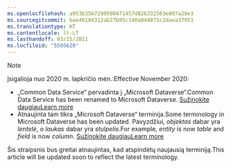 ```yaml
---
ms.openlocfilehash: a953b35b7299500471457d826332563e007a28e3
ms.sourcegitcommit: bae40184312ab27b95c140a044875c2daea37951
ms.translationtype: HT
ms.contentlocale: lt-LT
ms.lasthandoff: 03/15/2021
ms.locfileid: "5595620"
---
```

> [!NOTE]
> <span data-ttu-id="b7a94-101">Įsigalioja nuo 2020 m. lapkričio mėn.:</span><span class="sxs-lookup"><span data-stu-id="b7a94-101">Effective November 2020:</span></span>
> - <span data-ttu-id="b7a94-102">„Common Data Service“ pervadinta į „Microsoft Dataverse“.</span><span class="sxs-lookup"><span data-stu-id="b7a94-102">Common Data Service has been renamed to Microsoft Dataverse.</span></span> [<span data-ttu-id="b7a94-103">Sužinokite daugiau</span><span class="sxs-lookup"><span data-stu-id="b7a94-103">Learn more</span></span>](https://aka.ms/PAuAppBlog)
> - <span data-ttu-id="b7a94-104">Atnaujinta tam tikra „Microsoft Dataverse“ terminija.</span><span class="sxs-lookup"><span data-stu-id="b7a94-104">Some terminology in Microsoft Dataverse has been updated.</span></span> <span data-ttu-id="b7a94-105">Pavyzdžiui, *objektas* dabar yra *lentelė*, o *laukas* dabar yra *stulpelis*.</span><span class="sxs-lookup"><span data-stu-id="b7a94-105">For example, *entity* is now *table* and *field* is now *column*.</span></span> [<span data-ttu-id="b7a94-106">Sužinokite daugiau</span><span class="sxs-lookup"><span data-stu-id="b7a94-106">Learn more</span></span>](/powerapps/maker/data-platform/data-platform-intro)
>
> <span data-ttu-id="b7a94-107">Šis straipsnis bus greitai atnaujintas, kad atspindėtų naujausią terminiją.</span><span class="sxs-lookup"><span data-stu-id="b7a94-107">This article will be updated soon to reflect the latest terminology.</span></span>